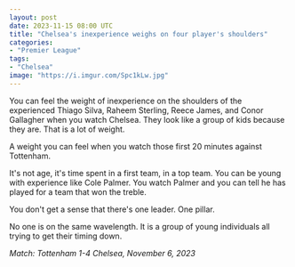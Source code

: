 ```yaml
---
layout: post
date: 2023-11-15 08:00 UTC
title: "Chelsea's inexperience weighs on four player's shoulders"
categories:
- "Premier League"
tags:
- "Chelsea"
image: "https://i.imgur.com/Spc1kLw.jpg"
---
```


You can feel the weight of inexperience on the shoulders of the experienced Thiago Silva, Raheem Sterling, Reece James, and Conor Gallagher when you watch Chelsea. They look like a group of kids because they are. That is a lot of weight. 

<!---more--->

A weight you can feel when you watch those first 20 minutes against Tottenham. 

It's not age, it's time spent in a first team, in a top team. You can be young with experience like Cole Palmer. You watch Palmer and you can tell he has played for a team that won the treble.

You don't get a sense that there's one leader. One pillar. 

No one is on the same wavelength. It is a group of young individuals all trying to get their timing down.

*Match: Tottenham 1-4 Chelsea, November 6, 2023*
